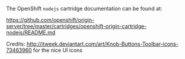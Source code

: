 The OpenShift `nodejs` cartridge documentation can be found at:

https://github.com/openshift/origin-server/tree/master/cartridges/openshift-origin-cartridge-nodejs/README.md

Credits:
http://itweek.deviantart.com/art/Knob-Buttons-Toolbar-icons-73463960 for the nice UI icons